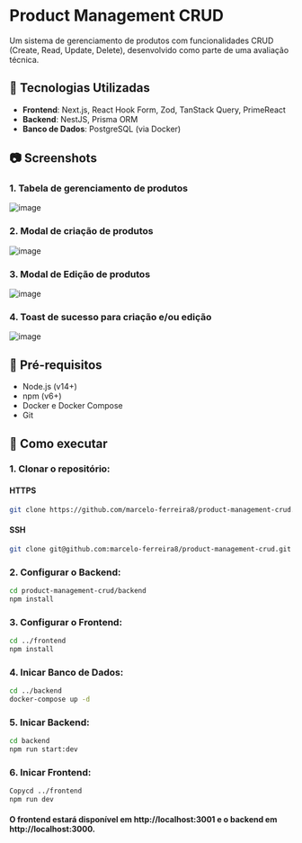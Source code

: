 # Product Management CRUD

Um sistema  de gerenciamento de produtos com funcionalidades CRUD (Create, Read, Update, Delete), desenvolvido como parte de uma avaliação técnica. 

## 🚀 Tecnologias Utilizadas

- **Frontend**: Next.js, React Hook Form, Zod, TanStack Query, PrimeReact
- **Backend**: NestJS, Prisma ORM
- **Banco de Dados**: PostgreSQL (via Docker)

## 📷 Screenshots

### 1. Tabela de gerenciamento de produtos
![image](https://github.com/user-attachments/assets/ef4f1769-0f41-4bd6-bef7-d5a48f5d3418)

### 2. Modal de criação de produtos
![image](https://github.com/user-attachments/assets/17270748-133c-4854-aa6c-c07e1a680f2c)

### 3. Modal de Edição de produtos
![image](https://github.com/user-attachments/assets/f2d9f5a8-e0cd-49dc-8a38-e3635d9f7229)

### 4. Toast de sucesso para criação e/ou edição
![image](https://github.com/user-attachments/assets/dec41b23-216f-4e9e-85dc-3afef607f16e)

## 🔧 Pré-requisitos

- Node.js (v14+)
- npm (v6+)
- Docker e Docker Compose
- Git

## 🚀 Como executar

### 1. Clonar o repositório:

#### HTTPS
```bash
git clone https://github.com/marcelo-ferreira8/product-management-crud.git
```
#### SSH
```bash
git clone git@github.com:marcelo-ferreira8/product-management-crud.git
```

### 2. Configurar o Backend:
```bash
cd product-management-crud/backend
npm install
```

### 3. Configurar o Frontend:
```bash
cd ../frontend
npm install
```
### 4. Inicar Banco de Dados: 
```bash
cd ../backend
docker-compose up -d
```

### 5. Inicar Backend: 
```bash
cd backend
npm run start:dev
```

### 6. Inicar Frontend: 
```bash
Copycd ../frontend
npm run dev
```

#### O frontend estará disponível em http://localhost:3001 e o backend em http://localhost:3000.

